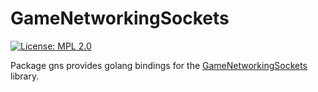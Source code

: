 GameNetworkingSockets
=====================
[![License: MPL 2.0](https://img.shields.io/badge/License-MPL%202.0-brightgreen.svg)](https://opensource.org/licenses/MPL-2.0)

Package gns provides golang bindings for the [GameNetworkingSockets](https://github.com/ValveSoftware/GameNetworkingSockets/) library.
